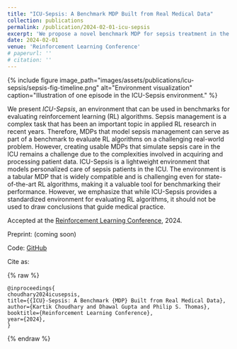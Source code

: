 ```yaml
---
title: "ICU-Sepsis: A Benchmark MDP Built from Real Medical Data"
collection: publications
permalink: /publication/2024-02-01-icu-sepsis
excerpt: 'We propose a novel benchmark MDP for sepsis treatment in the ICU built using medical data from real patients.'
date: 2024-02-01
venue: 'Reinforcement Learning Conference'
# paperurl: ''
# citation: ''
---
```


{% include figure image_path="images/assets/publications/icu-sepsis/sepsis-fig-timeline.png"
alt="Environment visualization" caption="Illustration of one episode in the ICU-Sepsis environment." %}

We present *ICU-Sepsis*, an environment that can be used in benchmarks for evaluating reinforcement learning (RL)
algorithms. Sepsis management is a complex task that has been an important topic in applied RL research in recent
years. Therefore, MDPs that model sepsis management can serve as part of a benchmark to evaluate RL algorithms on a
challenging real-world problem. However, creating usable MDPs that simulate sepsis care in the ICU remains a challenge
due to the complexities involved in acquiring and processing patient data. ICU-Sepsis is a lightweight environment that
models personalized care of sepsis patients in the ICU. The environment is a tabular MDP that is widely compatible and
is challenging even for state-of-the-art RL algorithms, making it a valuable tool for benchmarking their performance.
However, we emphasize that while ICU-Sepsis provides a standardized environment for evaluating RL algorithms, it should
not be used to draw conclusions that guide medical practice.

Accepted at the [Reinforcement Learning Conference](https://rl-conference.cc/), 2024.

Preprint: (coming soon)

Code: [GitHub](https://github.com/icu-sepsis/icu-sepsis)

Cite as:

{% raw %}
```
@inproceedings{
choudhary2024icusepsis,
title={{ICU}-Sepsis: A Benchmark {MDP} Built from Real Medical Data},
author={Kartik Choudhary and Dhawal Gupta and Philip S. Thomas},
booktitle={Reinforcement Learning Conference},
year={2024},
}
```
{% endraw %}

